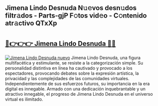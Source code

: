## Jimena Lindo Desnuda N𝚞𝚎vos desn𝚞dos filtr𝚊dos - Parts-gjP F𝚘tos vid𝚎o - C𝚘ntenido atr𝚊ctivo QTxXp

# <h2><a href="http://mbagry3.tromn.icu/?c=Jimena+Lindo+Desnuda">🔗👉👉👉 Jimena Lindo Desnuda 🔗🔗</a></h2>

[![Jimena Lindo Desnuda nuevo](https://i.imgur.com/pEAQMta.gif)](http://mbagry3.tromn.icu/?c=Jimena+Lindo+Desnuda)
Jimena Lindo Desnuda, una figura multifacética y estimulante, se resiste a la categorización simple. Su personalidad distintiva en línea ha cautivado y provocado a los espectadores, provocando debates sobre la expresión artística, la privacidad y las complejidades de las comunidades virtuales. Independientemente de sus esfuerzos futuros, su importancia en la era digital es innegable. Armado con una dedicación inquebrantable y un atractivo innegable, el progreso de Jimena Lindo Desnuda en el universo virtual es ilimitado.
